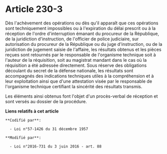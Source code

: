 # Article 230-3

Dès l'achèvement des opérations ou dès qu'il apparaît que ces opérations sont techniquement impossibles ou à l'expiration du
délai prescrit ou à la réception de l'ordre d'interruption émanant du procureur de la République, de la juridiction
d'instruction, de l'officier de police judiciaire, sur autorisation du procureur de la République ou du juge d'instruction,
ou de la juridiction de jugement saisie de l'affaire, les résultats obtenus et les pièces reçues sont retournés par le
responsable de l'organisme technique  soit à l'auteur de la réquisition, soit au magistrat mandant dans le cas où la
réquisition a été adressée directement. Sous réserve des obligations découlant du secret de la défense nationale, les
résultats sont accompagnés des indications techniques utiles à la compréhension et à leur exploitation ainsi que d'une
attestation visée par le responsable de l'organisme technique certifiant la sincérité des résultats transmis.

Les éléments ainsi obtenus font l'objet d'un procès-verbal de réception et sont versés au dossier de la procédure.

**Liens relatifs à cet article**

	**Codifié par**:

	  - Loi n°57-1426 du 31 décembre 1957

	**Modifié par**:

	  - Loi n°2016-731 du 3 juin 2016 - art. 88
